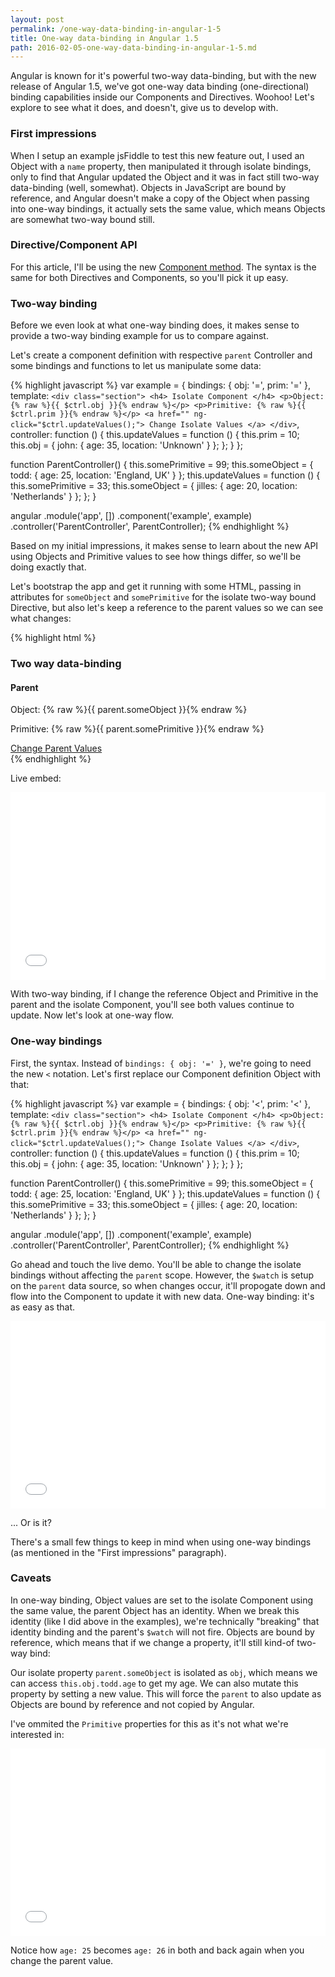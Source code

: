 ```yaml
---
layout: post
permalink: /one-way-data-binding-in-angular-1-5
title: One-way data-binding in Angular 1.5
path: 2016-02-05-one-way-data-binding-in-angular-1-5.md
---
```


Angular is known for it's powerful two-way data-binding, but with the new release of Angular 1.5, we've got one-way data binding (one-directional) binding capabilities inside our Components and Directives. Woohoo! Let's explore to see what it does, and doesn't, give us to develop with.

### First impressions

When I setup an example jsFiddle to test this new feature out, I used an Object with a `name` property, then manipulated it through isolate bindings, only to find that Angular updated the Object and it was in fact still two-way data-binding (well, somewhat). Objects in JavaScript are bound by reference, and Angular doesn't make a copy of the Object when passing into one-way bindings, it actually sets the same value, which means Objects are somewhat two-way bound still.

### Directive/Component API

For this article, I'll be using the new [Component method](/exploring-the-angular-1-5-component-method). The syntax is the same for both Directives and Components, so you'll pick it up easy.

### Two-way binding

Before we even look at what one-way binding does, it makes sense to provide a two-way binding example for us to compare against.

Let's create a component definition with respective `parent` Controller and some bindings and functions to let us manipulate some data:

{% highlight javascript %}
var example = {
  bindings: {
    obj: '=',
    prim: '='
  },
  template: `
    <div class="section">
      <h4>
        Isolate Component
      </h4>
      <p>Object: {% raw %}{{ $ctrl.obj }}{% endraw %}</p>
      <p>Primitive: {% raw %}{{ $ctrl.prim }}{% endraw %}</p>
      <a href="" ng-click="$ctrl.updateValues();">
        Change Isolate Values
      </a>
    </div>
  `,
  controller: function () {
    this.updateValues = function () {
      this.prim = 10;
      this.obj = {
        john: {
          age: 35,
          location: 'Unknown'
        }
      };
    };
  }
};

function ParentController() {
  this.somePrimitive = 99;
  this.someObject = {
    todd: {
      age: 25,
      location: 'England, UK'
    }
  };
  this.updateValues = function () {
    this.somePrimitive = 33;
    this.someObject = {
      jilles: {
        age: 20,
        location: 'Netherlands'
      }
    };
  };
}

angular
  .module('app', [])
  .component('example', example)
  .controller('ParentController', ParentController);
{% endhighlight %}

Based on my initial impressions, it makes sense to learn about the new API using Objects and Primitive values to see how things differ, so we'll be doing exactly that.

Let's bootstrap the app and get it running with some HTML, passing in attributes for `someObject` and `somePrimitive` for the isolate two-way bound Directive, but also let's keep a reference to the parent values so we can see what changes:

{% highlight html %}
<div ng-app="app">
  <div ng-controller="ParentController as parent">
    <h3>
      Two way data-binding
    </h3>
    <div class="section">
      <h4>
        Parent
      </h4>
      <p>
        Object: {% raw %}{{ parent.someObject }}{% endraw %}
      </p>
      <p>
        Primitive: {% raw %}{{ parent.somePrimitive }}{% endraw %}
      </p>
      <a href="" ng-click="parent.updateValues();">
        Change Parent Values
      </a>
    </div>
    <example obj="parent.someObject" prim="parent.somePrimitive"></example>
  </div>
</div>
{% endhighlight %}

Live embed:

<iframe width="100%" height="300" src="//jsfiddle.net/toddmotto/sdxuc80o/embedded/result,js,html" allowfullscreen="allowfullscreen" frameborder="0"></iframe>

With two-way binding, if I change the reference Object and Primitive in the parent and the isolate Component, you'll see both values continue to update. Now let's look at one-way flow.

### One-way bindings

First, the syntax. Instead of `bindings: { obj: '=' }`, we're going to need the new `<` notation. Let's first replace our Component definition Object with that:

{% highlight javascript %}
var example = {
  bindings: {
    obj: '<',
    prim: '<'
  },
  template: `
    <div class="section">
      <h4>
        Isolate Component
      </h4>
      <p>Object: {% raw %}{{ $ctrl.obj }}{% endraw %}</p>
      <p>Primitive: {% raw %}{{ $ctrl.prim }}{% endraw %}</p>
      <a href="" ng-click="$ctrl.updateValues();">
        Change Isolate Values
      </a>
    </div>
  `,
  controller: function () {
    this.updateValues = function () {
      this.prim = 10;
      this.obj = {
        john: {
          age: 35,
          location: 'Unknown'
        }
      };
    };
  }
};

function ParentController() {
  this.somePrimitive = 99;
  this.someObject = {
    todd: {
      age: 25,
      location: 'England, UK'
    }
  };
  this.updateValues = function () {
    this.somePrimitive = 33;
    this.someObject = {
      jilles: {
        age: 20,
        location: 'Netherlands'
      }
    };
  };
}

angular
  .module('app', [])
  .component('example', example)
  .controller('ParentController', ParentController);
{% endhighlight %}

Go ahead and touch the live demo. You'll be able to change the isolate bindings without affecting the `parent` scope. However, the `$watch` is setup on the `parent` data source, so when changes occur, it'll propogate down and flow into the Component to update it with new data. One-way binding: it's as easy as that.

<iframe width="100%" height="300" src="//jsfiddle.net/toddmotto/wauana12/embedded/result,js,html" allowfullscreen="allowfullscreen" frameborder="0"></iframe>

... Or is it?

There's a small few things to keep in mind when using one-way bindings (as mentioned in the "First impressions" paragraph).

### Caveats

In one-way binding, Object values are set to the isolate Component using the same value, the parent Object has an identity. When we break this identity (like I did above in the examples), we're technically "breaking" that identity binding and the parent's `$watch` will not fire. Objects are bound by reference, which means that if we change a property, it'll still kind-of two-way bind:

Our isolate property `parent.someObject` is isolated as `obj`, which means we can access `this.obj.todd.age` to get my age. We can also mutate this property by setting a new value. This will force the `parent` to also update as Objects are bound by reference and not copied by Angular.

I've ommited the `Primitive` properties for this as it's not what we're interested in:

<iframe width="100%" height="300" src="//jsfiddle.net/toddmotto/zenbyrcb/embedded/result,js,html" allowfullscreen="allowfullscreen" frameborder="0"></iframe>

Notice how `age: 25` becomes `age: 26` in both and back again when you change the parent value.
